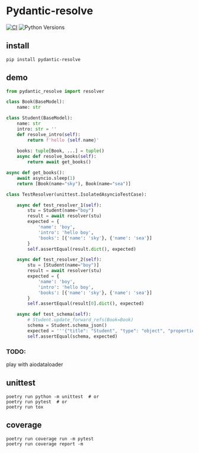 # Pydantic-resolve

[![CI](https://github.com/allmonday/pydantic_resolve/actions/workflows/ci.yml/badge.svg)](https://github.com/allmonday/pydantic_resolve/actions/workflows/ci.yml)
![Python Versions](https://img.shields.io/pypi/pyversions/pydantic-resolve)
## install

```shell
pip install pydantic-resolve
```

## demo

```python
from pydantic_resolve import resolver

class Book(BaseModel):
    name: str

class Student(BaseModel):
    name: str
    intro: str = ''
    def resolve_intro(self):
        return f'hello {self.name}'
    
    books: tuple[Book, ...] = tuple()
    async def resolve_books(self):
        return await get_books()

async def get_books():
    await asyncio.sleep(1)
    return [Book(name="sky"), Book(name="sea")]

class TestResolver(unittest.IsolatedAsyncioTestCase):

    async def test_resolver_1(self):
        stu = Student(name="boy")
        result = await resolver(stu)
        expected = {
            'name': 'boy',
            'intro': 'hello boy',
            'books': [{'name': 'sky'}, {'name': 'sea'}]
        }
        self.assertEqual(result.dict(), expected)

    async def test_resolver_2(self):
        stu = [Student(name="boy")]
        result = await resolver(stu)
        expected = {
            'name': 'boy',
            'intro': 'hello boy',
            'books': [{'name': 'sky'}, {'name': 'sea'}]
        }
        self.assertEqual(result[0].dict(), expected)

    async def test_schema(self):
        # Student.update_forward_refs(Book=Book)
        schema = Student.schema_json()
        expected = '''{"title": "Student", "type": "object", "properties": {"name": {"title": "Name", "type": "string"}, "intro": {"title": "Intro", "default": "", "type": "string"}, "books": {"title": "Books", "default": [], "type": "array", "items": {"$ref": "#/definitions/Book"}}}, "required": ["name"], "definitions": {"Book": {"title": "Book", "type": "object", "properties": {"name": {"title": "Name", "type": "string"}}, "required": ["name"]}}}'''
        self.assertEqual(schema, expected)
```

### TODO:
play with aiodataloader

## unittest

```shell
poetry run python -m unittest  # or
poetry run pytest  # or
poetry run tox
```

## coverage 

```shell
poetry run coverage run -m pytest
poetry run coverage report -m
```
